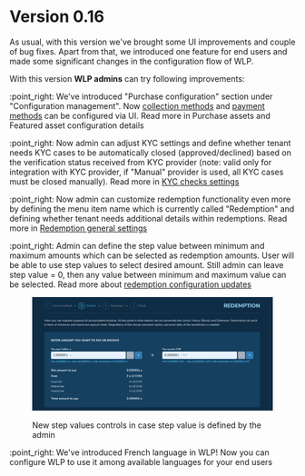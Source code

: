 # Version 0.16

As usual, with this version we've brought some UI improvements and couple of bug fixes. Apart from that, we introduced one feature for end users and made some significant changes in the configuration flow of WLP.

With this version **WLP admins** can try following improvements:

:point\_right: We've introduced "Purchase configuration" section under "Configuration management". Now [collection methods](../admin-user-guide/portal-configuration/features-configuration/purchase-assets-and-featured-asset/collection-methods-configuration.md) and [payment methods](../admin-user-guide/portal-configuration/features-configuration/purchase-assets-and-featured-asset/payment-methods-configuration.md) can be configured via UI. Read more in Purchase assets and Featured asset configuration details

:point\_right: Now admin can adjust KYC settings and define whether tenant needs KYC cases to be automatically closed (approved/declined) based on the verification status received from KYC provider (note: valid only for integration with KYC provider, if "Manual" provider is used, all KYC cases must be closed manually). Read more in [KYC checks settings](../admin-user-guide/portal-configuration/features-configuration/kyc-checks.md#step-5.-let-portal-close-kyc-cases-automatically-if-verification-is-made-by-third-party-kyc-service)

:point\_right: Now admin can customize redemption functionality even more by defining the menu item name which is currently called "Redemption" and defining whether tenant needs additional details within redemptions. Read more in [Redemption general settings](../admin-user-guide/portal-configuration/features-configuration/redemption-functionality/#step-1.-configure-general-redemption-settings)

:point\_right: Admin can define the step value between minimum and maximum amounts which can be selected as redemption amounts. User will be able to use step values to select desired amount. Still admin can leave step value = 0, then any value between minimum and maximum value can be selected. Read more about [redemption configuration updates](../admin-user-guide/portal-configuration/features-configuration/redemption-functionality/#step-2.-configure-redemption-methods)

<figure><img src="../.gitbook/assets/image (41).png" alt=""><figcaption><p>New step values controls in case step value is defined by the admin</p></figcaption></figure>

:point\_right: We've introduced French language in WLP! Now you can configure WLP to use it among available languages for your end users

